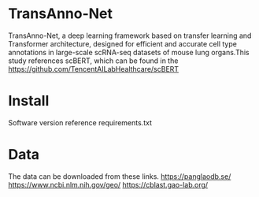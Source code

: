 # TransAnno-Net
TransAnno-Net, a deep learning framework based on transfer learning and Transformer architecture, designed for efficient and accurate cell type annotations in large-scale scRNA-seq datasets of mouse lung organs.This study references scBERT, which can be found in the https://github.com/TencentAILabHealthcare/scBERT
# Install
Software version reference requirements.txt
# Data
The data can be downloaded from these links.
https://panglaodb.se/
https://www.ncbi.nlm.nih.gov/geo/
https://cblast.gao-lab.org/
